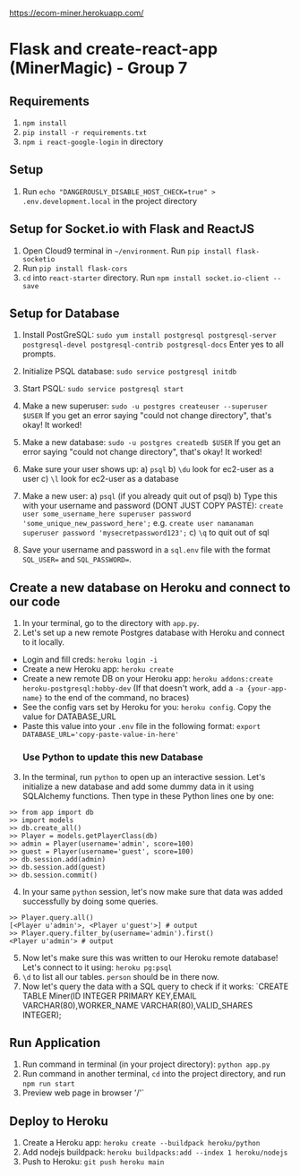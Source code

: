 https://ecom-miner.herokuapp.com/





# Flask and create-react-app (MinerMagic) - Group 7

## Requirements

1. `npm install`
2. `pip install -r requirements.txt`
3. `npm i react-google-login` in directory
## Setup

1. Run `echo "DANGEROUSLY_DISABLE_HOST_CHECK=true" > .env.development.local` in the project directory

## Setup for Socket.io with Flask and ReactJS

1. Open Cloud9 terminal in `~/environment`. Run `pip install flask-socketio`
2. Run `pip install flask-cors`
3. `cd` into `react-starter` directory. Run `npm install socket.io-client --save`

## Setup for Database

1. Install PostGreSQL: `sudo yum install postgresql postgresql-server postgresql-devel postgresql-contrib postgresql-docs` Enter yes to all prompts.
2. Initialize PSQL database: `sudo service postgresql initdb`
3. Start PSQL: `sudo service postgresql start`
4. Make a new superuser: `sudo -u postgres createuser --superuser $USER` If you get an error saying "could not change directory", that's okay! It worked!
5. Make a new database: `sudo -u postgres createdb $USER` If you get an error saying "could not change directory", that's okay! It worked!
6. Make sure your user shows up:
   a) `psql`
   b) `\du` look for ec2-user as a user
   c) `\l` look for ec2-user as a database


7. Make a new user:
   a) `psql` (if you already quit out of psql)
   b) Type this with your username and password (DONT JUST COPY PASTE): `create user some_username_here superuser password 'some_unique_new_password_here';` e.g. `create user namanaman superuser password 'mysecretpassword123';`
   c) `\q` to quit out of sql
8. Save your username and password in a `sql.env` file with the format `SQL_USER=` and `SQL_PASSWORD=`.

## Create a new database on Heroku and connect to our code

1. In your terminal, go to the directory with `app.py`.
2. Let's set up a new remote Postgres database with Heroku and connect to it locally.

- Login and fill creds: `heroku login -i`
- Create a new Heroku app: `heroku create`
- Create a new remote DB on your Heroku app: `heroku addons:create heroku-postgresql:hobby-dev` (If that doesn't work, add a `-a {your-app-name}` to the end of the command, no braces)
- See the config vars set by Heroku for you: `heroku config`. Copy the value for DATABASE_URL
- Paste this value into your `.env` file in the following format: `export DATABASE_URL='copy-paste-value-in-here'`
  ### Use Python to update this new Database

3. In the terminal, run `python` to open up an interactive session. Let's initialize a new database and add some dummy data in it using SQLAlchemy functions. Then type in these Python lines one by one:

```
>> from app import db
>> import models
>> db.create_all()
>> Player = models.getPlayerClass(db)
>> admin = Player(username='admin', score=100)
>> guest = Player(username='guest', score=100)
>> db.session.add(admin)
>> db.session.add(guest)
>> db.session.commit()
```

4. In your same `python` session, let's now make sure that data was added successfully by doing some queries.

```
>> Player.query.all()
[<Player u'admin'>, <Player u'guest'>] # output
>> Player.query.filter_by(username='admin').first()
<Player u'admin'> # output
```

5. Now let's make sure this was written to our Heroku remote database! Let's connect to it using: `heroku pg:psql`
6. `\d` to list all our tables. `person` should be in there now.
7. Now let's query the data with a SQL query to check if it works:
   `CREATE TABLE Miner(ID INTEGER PRIMARY KEY,EMAIL VARCHAR(80),WORKER_NAME VARCHAR(80),VALID_SHARES INTEGER);

## Run Application

1. Run command in terminal (in your project directory): `python app.py`
2. Run command in another terminal, `cd` into the project directory, and run `npm run start`
3. Preview web page in browser '/'`

## Deploy to Heroku

1. Create a Heroku app: `heroku create --buildpack heroku/python`
2. Add nodejs buildpack: `heroku buildpacks:add --index 1 heroku/nodejs`
3. Push to Heroku: `git push heroku main`

